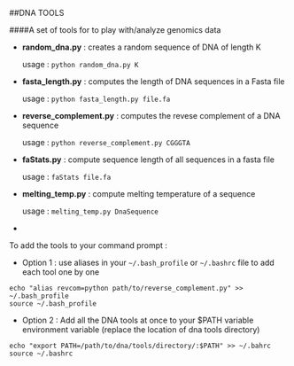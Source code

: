 ##DNA TOOLS

####A set of tools for to play with/analyze genomics data
- **random_dna.py** : creates a random sequence of DNA of length K 

	usage : `python random_dna.py K`
- **fasta_length.py** : computes the length of DNA sequences in a Fasta file
	
	usage : `python fasta_length.py file.fa`
- **reverse_complement.py** : computes the revese complement of a DNA sequence

	usage : `python reverse_complement.py CGGGTA`
- **faStats.py** : compute sequence length of all sequences in a fasta file

	usage : `faStats file.fa`
    
- **melting_temp.py** : compute melting temperature of a sequence

	usage : `melting_temp.py DnaSequence`

-
	
To add the tools to your command prompt :
- Option 1 : use aliases in your `~/.bash_profile` or `~/.bashrc`  file to add each tool one by one

``` 
echo "alias revcom=python path/to/reverse_complement.py" >> ~/.bash_profile
source ~/.bash_profile
```


- Option 2 : Add all the DNA tools at once to your $PATH variable environment variable (replace the location of dna tools directory)

```
echo "export PATH=/path/to/dna/tools/directory/:$PATH" >> ~/.bahrc
source ~/.bashrc
```